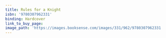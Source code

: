 ```yaml
---
title: Rules for a Knight
isbn: '9780307962331'
binding: Hardcover
link_to_buy_page:
image_path: 'https://images.booksense.com/images/331/962/9780307962331.jpg'
---
```


